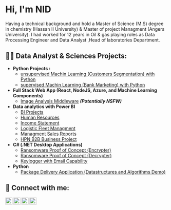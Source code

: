 <h1>Hi, I'm NID</h1>

Having a technical background and hold a Master of Science (M.S) degree in chemistry  (Hassan II University) & Master of project Managment (Angers University). I had worked for 12 years in Oil & gas playing roles as Data Processing Engineer and Data Analyst ,Head of laboratories Department.

<h2>👨‍💻 Data Analyst & Sciences Projects:</h2>

- <b>Python Projects : </b>
  - [unsupervised Machin Learning (Customers Segmentation) with Python](https://github.com/nidtalebrachid/Python-Projects/tree/main/Customers%20Segmentation%20using%20Unsupervised%20%20Machin%20Learning)
  - [supervised Machin Learning (Bank Marketing) with Python](https://github.com/nidtalebrachid/Python-Projects/blob/main/Bank%20Marketing/Bank%20Marketing.ipynb)
- <b>Full Stack Web App (React, NodeJS, Azure, and Machine Learning Components)</b>
  - [Image Analysis Middleware](https://github.com/joshmadakor1/4chan-Image-Analysis-Middleware-C964) <b><i>(Potentially NSFW)</b></i>
- <b>Data analytics with Power BI</b>
  - [BI Projects](https://github.com/nidtalebrachid/Power-BI-Projects)
  - [Human Resources](https://github.com/nidtalebrachid/Power-BI-Projects/tree/main/Human%20Resources)
  - [Income Statement](https://github.com/nidtalebrachid/Power-BI-Projects/tree/main/Income%20Statement)
  - [Logistic Fleet Managment](https://github.com/nidtalebrachid/Power-BI-Projects/tree/main/Logistic%20Fleet%20Management)
  - [Managment Sales Reports](https://github.com/nidtalebrachid/Power-BI-Projects/tree/main/MANAGEMENT%20SALES%20REPORT)
  - [HPN B2B Business Project](https://github.com/nidtalebrachid/Power-BI-Projects/tree/main/HPN%20Project)
- <b>C# (.NET Desktop Applications)</b>
  - [Ransomware Proof of Concept (Encrypter)](https://github.com/joshmadakor1/EncrypterPOC)
  - [Ransomware Proof of Concept (Decrypter)](https://github.com/joshmadakor1/DecrypterPOC)
  - [Keylogger with Email Capability](https://github.com/joshmadakor1/Key-Logger-With-Email)
- <b>Python</b>
  - [Package Delivery Application (Datastructures and Algorithms Demo)](https://github.com/joshmadakor1/Package-Delivery-Pathfinding-Algorithm)



<h2> 🤳 Connect with me:</h2>

[<img align="left" alt="JoshMadakor | YouTube" width="22px" src="https://cdn.jsdelivr.net/npm/simple-icons@v3/icons/youtube.svg" />][youtube]
[<img align="left" alt="JoshMadakor | Twitter" width="22px" src="https://cdn.jsdelivr.net/npm/simple-icons@v3/icons/twitter.svg" />][twitter]
[<img align="left" alt="JoshMadakor | LinkedIn" width="22px" src="https://cdn.jsdelivr.net/npm/simple-icons@v3/icons/linkedin.svg" />][linkedin]
[<img align="left" alt="JoshMadakor | Instagram" width="22px" src="https://cdn.jsdelivr.net/npm/simple-icons@v3/icons/instagram.svg" />][instagram]

[twitter]: https://twitter.com/joshmadakor
[youtube]: https://www.youtube.com/c/joshmadakor
[instagram]: https://www.instagram.com/joshmadakor/
[linkedin]: https://linkedin.com/in/joshmadakor

<!--
**joshmadakor1/joshmadakor1** is a ✨ _special_ ✨ repository because its `README.md` (this file) appears on your GitHub profile.

Here are some ideas to get you started:

- 🔭 I’m currently working on ...
- 🌱 I’m currently learning ...
- 👯 I’m looking to collaborate on ...
- 🤔 I’m looking for help with ...
- 💬 Ask me about ...
- 📫 How to reach me: ...
- 😄 Pronouns: ...
- ⚡ Fun fact: ...
-->
